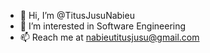 - 👋 Hi, I’m @TitusJusuNabieu
- 👀 I’m interested in Software Engineering 
- 📫 Reach me at nabieutitusjusu@gmail.com

<!---
TitusJusuNabieu/TitusJusuNabieu is a ✨ special ✨ repository because its `README.md` (this file) appears on your GitHub profile.
You can click the Preview link to take a look at your changes.
--->
